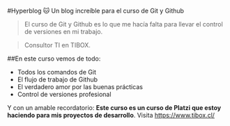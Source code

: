 #Hyperblog 🐱
Un blog increíble para el curso de Git y Github
>El curso de Git y Github es lo que me hacía falta para llevar el control de versiones en mi trabajo.

> Consultor TI en TIBOX.

##En este curso vemos de todo: 
* Todos los comandos de Git
* El flujo de trabajo de Github
* El verdadero amor por las buenas prácticas
* Control de versiones profesional

Y con un amable recordatorio: **Este curso es un curso de Platzi que estoy haciendo para mis proyectos de desarrollo**. Visita https://www.tibox.cl/
